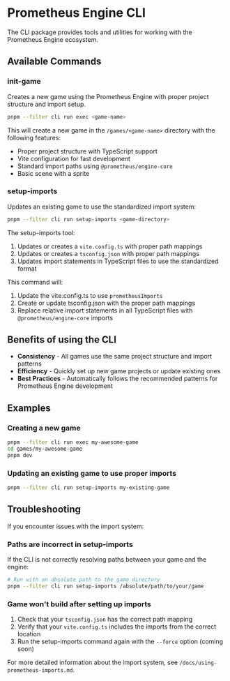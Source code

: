 # Prometheus Engine CLI

The CLI package provides tools and utilities for working with the Prometheus Engine ecosystem.

## Available Commands

### init-game

Creates a new game using the Prometheus Engine with proper project structure and import setup.

```bash
pnpm --filter cli run exec <game-name>
```

This will create a new game in the `/games/<game-name>` directory with the following features:

- Proper project structure with TypeScript support
- Vite configuration for fast development
- Standard import paths using `@prometheus/engine-core`
- Basic scene with a sprite

### setup-imports

Updates an existing game to use the standardized import system:

```bash
pnpm --filter cli run setup-imports <game-directory>
```

The setup-imports tool:

1. Updates or creates a `vite.config.ts` with proper path mappings
2. Updates or creates a `tsconfig.json` with proper path mappings
3. Updates import statements in TypeScript files to use the standardized format

This command will:

1. Update the vite.config.ts to use `prometheusImports`
2. Create or update tsconfig.json with the proper path mappings
3. Replace relative import statements in all TypeScript files with `@prometheus/engine-core` imports

## Benefits of using the CLI

- **Consistency** - All games use the same project structure and import patterns
- **Efficiency** - Quickly set up new game projects or update existing ones
- **Best Practices** - Automatically follows the recommended patterns for Prometheus Engine development

## Examples

### Creating a new game

```bash
pnpm --filter cli run exec my-awesome-game
cd games/my-awesome-game
pnpm dev
```

### Updating an existing game to use proper imports

```bash
pnpm --filter cli run setup-imports my-existing-game
```

## Troubleshooting

If you encounter issues with the import system:

### Paths are incorrect in setup-imports

If the CLI is not correctly resolving paths between your game and the engine:

```bash
# Run with an absolute path to the game directory
pnpm --filter cli run setup-imports /absolute/path/to/your/game
```

### Game won't build after setting up imports

1. Check that your `tsconfig.json` has the correct path mapping
2. Verify that your `vite.config.ts` includes the imports from the correct location
3. Run the setup-imports command again with the `--force` option (coming soon)

For more detailed information about the import system, see `/docs/using-prometheus-imports.md`.
